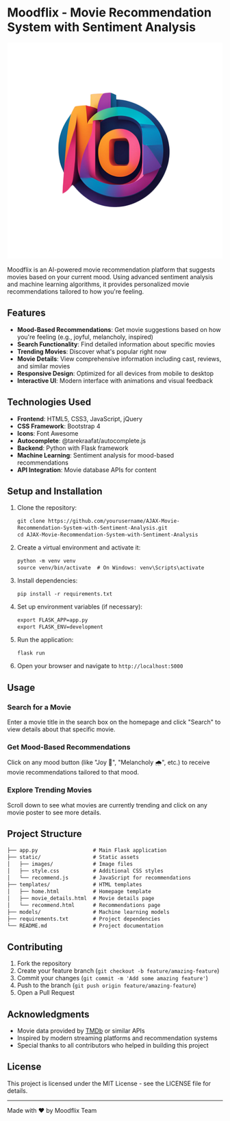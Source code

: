 # Moodflix - Movie Recommendation System with Sentiment Analysis

![Moodflix Logo](static/Untitled%20design%20(2).png)

Moodflix is an AI-powered movie recommendation platform that suggests movies based on your current mood. Using advanced sentiment analysis and machine learning algorithms, it provides personalized movie recommendations tailored to how you're feeling.

## Features

- **Mood-Based Recommendations**: Get movie suggestions based on how you're feeling (e.g., joyful, melancholy, inspired)
- **Search Functionality**: Find detailed information about specific movies
- **Trending Movies**: Discover what's popular right now
- **Movie Details**: View comprehensive information including cast, reviews, and similar movies
- **Responsive Design**: Optimized for all devices from mobile to desktop
- **Interactive UI**: Modern interface with animations and visual feedback

## Technologies Used

- **Frontend**: HTML5, CSS3, JavaScript, jQuery
- **CSS Framework**: Bootstrap 4
- **Icons**: Font Awesome
- **Autocomplete**: @tarekraafat/autocomplete.js
- **Backend**: Python with Flask framework
- **Machine Learning**: Sentiment analysis for mood-based recommendations
- **API Integration**: Movie database APIs for content

## Setup and Installation

1. Clone the repository:
   ```
   git clone https://github.com/yourusername/AJAX-Movie-Recommendation-System-with-Sentiment-Analysis.git
   cd AJAX-Movie-Recommendation-System-with-Sentiment-Analysis
   ```

2. Create a virtual environment and activate it:
   ```
   python -m venv venv
   source venv/bin/activate  # On Windows: venv\Scripts\activate
   ```

3. Install dependencies:
   ```
   pip install -r requirements.txt
   ```

4. Set up environment variables (if necessary):
   ```
   export FLASK_APP=app.py
   export FLASK_ENV=development
   ```

5. Run the application:
   ```
   flask run
   ```

6. Open your browser and navigate to `http://localhost:5000`

## Usage

### Search for a Movie
Enter a movie title in the search box on the homepage and click "Search" to view details about that specific movie.

### Get Mood-Based Recommendations
Click on any mood button (like "Joy 🌟", "Melancholy 🌧️", etc.) to receive movie recommendations tailored to that mood.

### Explore Trending Movies
Scroll down to see what movies are currently trending and click on any movie poster to see more details.

## Project Structure

```
├── app.py                  # Main Flask application
├── static/                 # Static assets
│   ├── images/             # Image files
│   ├── style.css           # Additional CSS styles
│   └── recommend.js        # JavaScript for recommendations
├── templates/              # HTML templates
│   ├── home.html           # Homepage template
│   ├── movie_details.html  # Movie details page
│   └── recommend.html      # Recommendations page
├── models/                 # Machine learning models
├── requirements.txt        # Project dependencies
└── README.md               # Project documentation
```

## Contributing

1. Fork the repository
2. Create your feature branch (`git checkout -b feature/amazing-feature`)
3. Commit your changes (`git commit -m 'Add some amazing feature'`)
4. Push to the branch (`git push origin feature/amazing-feature`)
5. Open a Pull Request

## Acknowledgments

- Movie data provided by [TMDb](https://www.themoviedb.org/) or similar APIs
- Inspired by modern streaming platforms and recommendation systems
- Special thanks to all contributors who helped in building this project

## License

This project is licensed under the MIT License - see the LICENSE file for details.

---

Made with ❤️ by Moodflix Team


